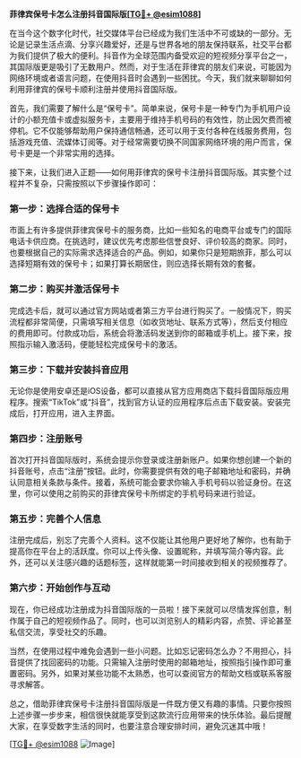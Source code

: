 **菲律宾保号卡怎么注册抖音国际版[[TG💪+ @esim1088](https://t.me/s/esim1088)]**

在当今这个数字化时代，社交媒体平台已经成为我们生活中不可或缺的一部分。无论是记录生活点滴、分享兴趣爱好，还是与世界各地的朋友保持联系，社交平台都为我们提供了极大的便利。抖音作为全球范围内备受欢迎的短视频分享平台之一，其国际版更是吸引了无数用户。然而，对于生活在菲律宾的朋友们来说，可能因为网络环境或者语言问题，在使用抖音时会遇到一些困扰。今天，我们就来聊聊如何利用菲律宾的保号卡顺利注册并使用抖音国际版。

首先，我们需要了解什么是“保号卡”。简单来说，保号卡是一种专门为手机用户设计的小额充值卡或虚拟服务卡，主要用于维持手机号码的有效性，防止因欠费而被停机。它不仅能够帮助用户保持通信畅通，还可以用于支付各种在线服务费用，包括游戏充值、流媒体订阅等。对于经常需要切换不同国家网络环境的用户而言，保号卡更是一个非常实用的选择。

接下来，让我们进入正题——如何用菲律宾的保号卡注册抖音国际版。其实整个过程并不复杂，只需按照以下步骤操作即可：

### 第一步：选择合适的保号卡

市面上有许多提供菲律宾保号卡的服务商，比如一些知名的电商平台或专门的国际电话卡供应商。在挑选时，建议优先考虑那些信誉良好、评价较高的商家。同时，也要根据自己的实际需求选择适合的产品。例如，如果你只是短期旅菲，那么可以选择短期有效的保号卡；如果打算长期居住，则应选择长期有效的套餐。

### 第二步：购买并激活保号卡

完成选卡后，就可以通过官方网站或者第三方平台进行购买了。一般情况下，购买流程都非常简便，只需填写相关信息（如收货地址、联系方式等），然后支付相应的费用即可。付款成功后，系统会将激活码发送到你的邮箱或手机上。接下来，按照指示输入激活码，便能轻松完成保号卡的激活。

### 第三步：下载并安装抖音应用

无论你是使用安卓还是iOS设备，都可以直接从官方应用商店下载抖音国际版应用程序。搜索“TikTok”或“抖音”，找到官方认证的应用程序后点击下载安装。安装完成后，打开应用，进入主界面。

### 第四步：注册账号

首次打开抖音国际版时，系统会提示你登录或注册新账户。如果你想创建一个新的抖音账号，点击“注册”按钮。此时，你需要提供有效的电子邮箱地址和密码，并确认同意相关条款与条件。接着，系统可能会要求你输入手机号码以验证身份。在这里，你可以使用之前购买的菲律宾保号卡所绑定的手机号码来进行验证。

### 第五步：完善个人信息

注册完成后，别忘了完善个人资料。这不仅能让其他用户更好地了解你，也有助于提高你在平台上的活跃度。你可以上传头像、设置昵称，并填写简介等内容。此外，还可以关注感兴趣的话题标签，这样就能第一时间接收到相关的视频推荐了。

### 第六步：开始创作与互动

现在，你已经成功注册成为抖音国际版的一员啦！接下来就可以尽情发挥创意，制作属于自己的短视频作品了。同时，也可以浏览别人的精彩内容，点赞、评论甚至私信交流，享受社交的乐趣。

当然，在使用过程中难免会遇到一些小问题。比如忘记密码怎么办？不用担心，抖音提供了找回密码的功能。只需输入注册时使用的邮箱地址，按照指引操作即可重置密码。另外，如果对某些功能不太熟悉，也可以查阅官方的帮助文档或联系客服寻求解答。

总之，借助菲律宾保号卡注册抖音国际版是一件既方便又有趣的事情。只要你按照上述步骤一步步来，相信很快就能享受到这款流行应用带来的快乐体验。最后提醒大家，在享受数字生活的同时，也要注意合理安排时间，避免沉迷其中哦！

[[TG💪+ @esim1088](https://t.me/s/esim1088) ![Image](https://i.postimg.cc/4NQfJmqS/Snipaste-2025-05-13-00-14-12.png)]